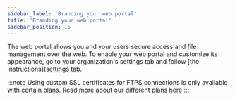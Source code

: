 ```yaml
---
sidebar_label: 'Branding your web portal'
title: 'Branding your web portal'
sidebar_position: 15
---
```

The web portal allows you and your users secure access and file management over the web. To enable your web portal and customize its appearance, go to your organization's settings tab and follow [the instructions]([settings tab](../getting-started/organization-settings#web-portal).

:::note
Using custom SSL certificates for FTPS connections is only available with certain plans. Read more about our different plans [here](https://sftptogo.com/pricing)
:::

